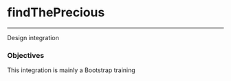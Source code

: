 # findThePrecious
-----------------
Design integration

### Objectives
This integration is mainly a Bootstrap training
